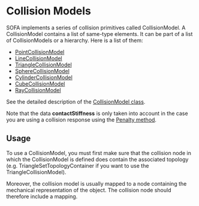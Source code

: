 Collision Models
================

SOFA implements a series of collision primitives called CollisionModel. A CollisionModel contains a list of same-type elements. It can be part of a list of CollisionModels or a hierarchy. Here is a list of them:

- [PointCollisionModel](./PointCollisionModel)
- [LineCollisionModel](./LineCollisionModel)
- [TriangleCollisionModel](./TriangleCollisionModel)
- [SphereCollisionModel](./SphereCollisionModel)
- [CylinderCollisionModel](./CylinderCollisionModel)
- [CubeCollisionModel](./CubeCollisionModel)
- [RayCollisionModel](./RayCollisionModel)

See the detailed description of the [CollisionModel class](https://www.sofa-framework.org/api/master/sofa/html/classsofa_1_1core_1_1_collision_model.html).

Note that the data **contactStiffness** is only taken into account in the case you are using a collision response using the [Penalty method](../../../simulation-principles/multi-model-representation/collision/#collision-response).



Usage
-----

To use a CollisionModel, you must first make sure that the collision node in which the CollisionModel is defined does contain the associated topology (e.g. TriangleSetTopologyContainer if you want to use the TriangleCollisionModel).

Moreover, the collision model is usually mapped to a node containing the mechanical representation of the object. The collision node should therefore include a mapping.

